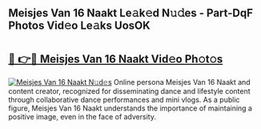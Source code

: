 ## Meisjes Van 16 Naakt Le𝚊k𝚎d N𝚞𝚍es - Part-DqF Photos Vid𝚎o Le𝚊ks UosOK

# <h2><a href="http://fb85r6.evod.top/?m=Meisjes+Van+16+Naakt">🔗 👉🔴 Meisjes Van 16 Naakt Vid𝚎o Ph𝚘t𝚘s</a></h2>

[![Meisjes Van 16 Naakt N𝚞d𝚎s](https://i.imgur.com/8V9OHl7.gif)](http://fb85r6.evod.top/?m=Meisjes+Van+16+Naakt)
Online persona Meisjes Van 16 Naakt and content creator, recognized for disseminating dance and lifestyle content through collaborative dance performances and mini vlogs. As a public figure, Meisjes Van 16 Naakt understands the importance of maintaining a positive image, even in the face of adversity. 
